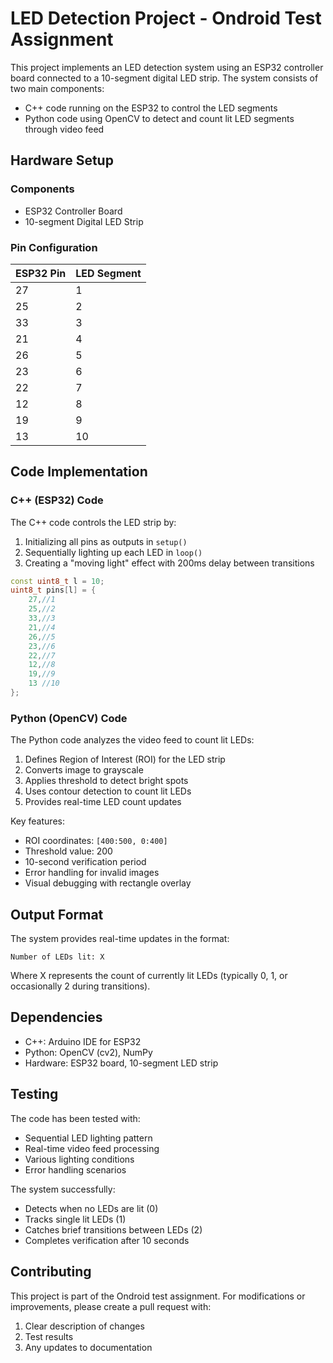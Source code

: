 # LED Detection Project - Ondroid Test Assignment

This project implements an LED detection system using an ESP32 controller board connected to a 10-segment digital LED strip. The system consists of two main components:
- C++ code running on the ESP32 to control the LED segments
- Python code using OpenCV to detect and count lit LED segments through video feed

## Hardware Setup

### Components
- ESP32 Controller Board
- 10-segment Digital LED Strip

### Pin Configuration
| ESP32 Pin | LED Segment |
|-----------|-------------|
| 27 | 1 |
| 25 | 2 |
| 33 | 3 |
| 21 | 4 |
| 26 | 5 |
| 23 | 6 |
| 22 | 7 |
| 12 | 8 |
| 19 | 9 |
| 13 | 10 |

## Code Implementation

### C++ (ESP32) Code
The C++ code controls the LED strip by:
1. Initializing all pins as outputs in `setup()`
2. Sequentially lighting up each LED in `loop()`
3. Creating a "moving light" effect with 200ms delay between transitions

```cpp
const uint8_t l = 10;
uint8_t pins[l] = {
    27,//1
    25,//2
    33,//3
    21,//4
    26,//5
    23,//6
    22,//7
    12,//8
    19,//9
    13 //10
};
```

### Python (OpenCV) Code
The Python code analyzes the video feed to count lit LEDs:
1. Defines Region of Interest (ROI) for the LED strip
2. Converts image to grayscale
3. Applies threshold to detect bright spots
4. Uses contour detection to count lit LEDs
5. Provides real-time LED count updates

Key features:
- ROI coordinates: `[400:500, 0:400]`
- Threshold value: 200
- 10-second verification period
- Error handling for invalid images
- Visual debugging with rectangle overlay

## Output Format
The system provides real-time updates in the format:
```
Number of LEDs lit: X
```
Where X represents the count of currently lit LEDs (typically 0, 1, or occasionally 2 during transitions).

## Dependencies
- C++: Arduino IDE for ESP32
- Python: OpenCV (cv2), NumPy
- Hardware: ESP32 board, 10-segment LED strip

## Testing
The code has been tested with:
- Sequential LED lighting pattern
- Real-time video feed processing
- Various lighting conditions
- Error handling scenarios

The system successfully:
- Detects when no LEDs are lit (0)
- Tracks single lit LEDs (1)
- Catches brief transitions between LEDs (2)
- Completes verification after 10 seconds

## Contributing
This project is part of the Ondroid test assignment. For modifications or improvements, please create a pull request with:
1. Clear description of changes
2. Test results
3. Any updates to documentation

